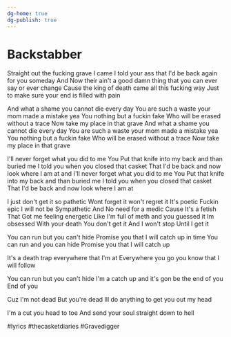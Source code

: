 ```yaml
---
dg-home: true
dg-publish: true
---
```


# Backstabber

Straight out the fucking grave I came
I told your ass that I'd be back again for you
someday
And Now their ain't a good damn thing that you can ever say or ever change
Cause the king of death came all this fucking way
Just to make sure your end is filled with pain

And what a shame
you cannot die every day
You are such a waste
your mom made a mistake
yea You nothing but a fuckin fake
Who will be erased without a trace
Now take my place in that grave
And what a shame
you cannot die every day
You are such a waste
your mom made a mistake
yea You nothing but a fuckin fake
Who will be erased without a trace
Now take my place in that grave

I'll never forget what you did to me
You Put that knife into my back and than buried me
I told you when you closed that casket
That I'd be back and now look where I am at and
I'll never forget what you did to me
You Put that knife into my back and than buried me
I told you when you closed that casket
That I'd be back and now look where I am at

I just don't get it
so pathetic
Wont forget it
won't regret it
It's poetic
Fuckin epic
I will not be
Sympathetic
And No need for a medic
Cause It's a fetish
That Got me feeling energetic
Like I'm full of meth and
you guessed it
Im obsessed
With your death
You don't get it
And I won't stop
Until I get it

You can run but you can't hide
Promise you that I will catch up in time
You can run and you can hide
Promise you that I will catch up

It's a death trap
everywhere that I'm at
Everywhere you go
you know that I will follow

You can run but you can't hide
I'm a catch up and it's gon be the end of you
End of you

Cuz I'm not dead
But you're dead
Ill do anything to
get you out my head

I'm a cut you head to toe
And send your soul
straight down to hell

#lyrics #thecasketdiaries #Gravedigger 